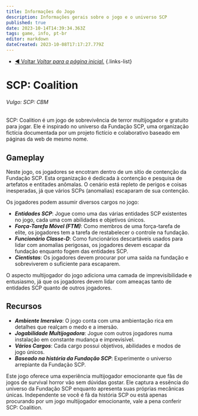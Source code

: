 ```yaml
---
title: Informações do Jogo
description: Informações gerais sobre o jogo e o universo SCP
published: true
date: 2023-10-14T14:39:34.363Z
tags: game, info, pt-br
editor: markdown
dateCreated: 2023-10-08T17:17:27.779Z
---
```


- [:arrow_backward: Voltar *Voltar para a página inicial.*](/home)
{.links-list}

# SCP: Coalition
###### Vulgo: SCP: CBM

SCP: Coalition é um jogo de sobrevivência de terror multijogador e gratuito para jogar. Ele é inspirado no universo da Fundação SCP, uma organização fictícia documentada por um projeto fictício e colaborativo baseado em páginas da web de mesmo nome.

## Gameplay

Neste jogo, os jogadores se encotram dentro de um sítio de contenção da Fundação SCP. Esta organização é dedicada à contenção e pesquisa de artefatos e entitades anômalas. O cenário está repleto de perigos e coisas inesperadas, já que vários SCPs (anomalias) escaparam de sua contenção.

Os jogadores podem assumir diversos cargos no jogo:

- ***Entidades SCP***: Jogue como uma das várias entidades SCP existentes no jogo, cada uma com abilidades e objetivos únicos.
- ***Força-Tarefa Móvel (FTM)***: Como membros de uma força-tarefa de elite, os jogadores tem a tarefa de restabelecer o controle na fundação.
- ***Funcionário Classe-D***: Como funcionários descartáveis usados para lidar com anomalias perigosas, os jogadores devem escapar da fundação enquanto fogem das entidades SCP.
- ***Cientistas***: Os jogadores devem procurar por uma saída na fundação e sobreviverem o suficiente para escaparem.

O aspecto multijogador do jogo adiciona uma camada de imprevisibilidade e entusiasmo, já que os jogadores devem lidar com ameaças tanto de entidades SCP quanto de outros jogadores.

## Recursos
- ***Ambiente Imersivo***: O jogo conta com uma ambientação rica em detalhes que realçam o medo e a imersão.
- ***Jogabilidade Multijogadora***: Jogue com outros jogadores numa instalação em constante mudança e imprevisível.
- ***Vários Cargos***: Cada cargo possui objetivos, abilidades e modos de jogo únicos.
- ***Baseado na história da Fundação SCP***: Experimente o universo arrepiante da Fundação SCP.

Este jogo oferece uma experiência multijogador emocionante que fãs de jogos de survival horror vão sem dúvidas gostar. Ele captura a essência do universo da Fundação SCP enquanto apresenta suas próprias mecânicas únicas. Independente se você é fã da história SCP ou está apenas procurando por um jogo multijogador emocionante, vale a pena conferir SCP: Coalition.